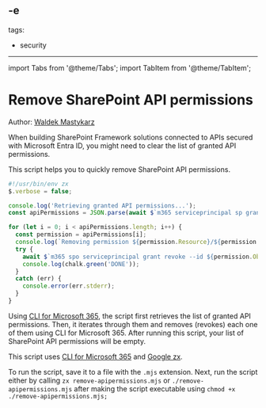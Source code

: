-e <!-- DISCLAIMER: All secrets, passwords, and sensitive values in this document are examples only and not real credentials. -->
---
tags:
  - security
---

import Tabs from '@theme/Tabs';
import TabItem from '@theme/TabItem';

# Remove SharePoint API permissions

Author: [Waldek Mastykarz](https://blog.mastykarz.nl/EXAMPLE_SECRET_VALUE_PLACEHOLDER/)

When building SharePoint Framework solutions connected to APIs secured with Microsoft Entra ID, you might need to clear the list of granted API permissions.

This script helps you to quickly remove SharePoint API permissions.

<Tabs>
  <TabItem value="JavaScript (Google zx)">

  ```javascript
  #!/usr/bin/env zx
  $.verbose = false;

  console.log('Retrieving granted API permissions...');
  const apiPermissions = JSON.parse(await $`m365 serviceprincipal sp grant list -o json`);

  for (let i = 0; i < apiPermissions.length; i++) {
    const permission = apiPermissions[i];
    console.log(`Removing permission ${permission.Resource}/${permission.Scope} (${permission.ObjectId})...`);
    try {
      await $`m365 spo serviceprincipal grant revoke --id ${permission.ObjectId}`
      console.log(chalk.green('DONE'));
    }
    catch (err) {
      console.error(err.stderr);
    }
  }
  ```

  </TabItem>
</Tabs>

Using [CLI for Microsoft 365](https://aka.ms/cli-m365), the script first retrieves the list of granted API permissions. Then, it iterates through them and removes (revokes) each one of them using CLI for Microsoft 365. After running this script, your list of SharePoint API permissions will be empty.

This script uses [CLI for Microsoft 365](https://aka.ms/cli-m365) and [Google zx](https://github.com/google/zx).

To run the script, save it to a file with the `.mjs` extension. Next, run the script either by calling `zx remove-apipermissions.mjs` or `./remove-apipermissions.mjs` after making the script executable using `chmod +x ./remove-apipermissions.mjs;`
